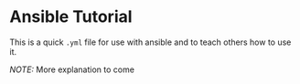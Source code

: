 # Ansible Tutorial 

This is a quick `.yml` file for use with ansible and to teach others how to use it.

*NOTE:* More explanation to come
